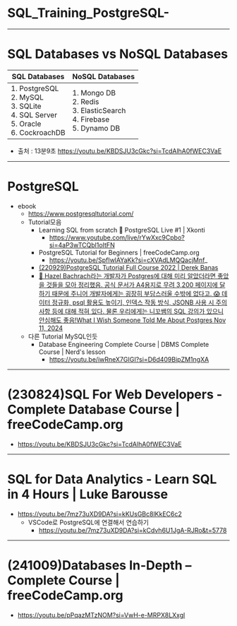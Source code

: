 # SQL_Training_PostgreSQL-

<hr />

# SQL Databases vs NoSQL Databases

|SQL Databases|NoSQL Databases|
|-|-|
|1. PostgreSQL<br>2. MySQL<br>3. SQLite<br>4. SQL Server<br>5. Oracle<br>6. CockroachDB|1. Mongo DB<br>2. Redis<br>3. ElasticSearch<br>4. Firebase<br>5. Dynamo DB|

- 출처 : 13분9초 https://youtu.be/KBDSJU3cGkc?si=TcdAlhA0fWEC3VaE

<hr />

# PostgreSQL
- ebook
  - https://www.postgresqltutorial.com/
  - Tutorial모음
    - Learning SQL from scratch 🔴 PostgreSQL Live #1 | Xkonti
      - https://www.youtube.com/live/rYwXxc9Cpbo?si=4aP3wTCQbl1oItFN
    - PostgreSQL Tutorial for Beginners | freeCodeCamp.org
      -  https://youtu.be/SpfIwlAYaKk?si=cXVAdLMQQacjMnf_
    - [(220929)PostgreSQL Tutorial Full Course 2022 | Derek Banas](https://youtu.be/85pG_pDkITY?si=x8asVdoWzfnlFT0p)
    - [🐘 Hazel Bachrach라는 개발자가 Postgres에 대해 미리 알았더라면 좋았을 것들을 모아 정리했음. 공식 문서가 A4용지로 무려 3,200 페이지에 달하기 때문에 주니어 개발자에게는 굉장히 부담스러울 수밖에 없다고. 😱 데이터 정규화, psql 활용도 높이기, 인덱스 작동 방식, JSONB 사용 시 주의사항 등에 대해 적혀 있다. 물론 우리에게는 니꼬쌤의 SQL 강의가 있으니 안심해도 좋음!What I Wish Someone Told Me About Postgres Nov 11, 2024](https://challahscript.com/what_i_wish_someone_told_me_about_postgres)
  - 다른 Tutorial MySQL인듯
    - Database Engineering Complete Course | DBMS Complete Course | Nerd's lesson
      - https://youtu.be/iwRneX7GIGI?si=D6d409BipZM1ngXA



<hr>

# (230824)SQL For Web Developers - Complete Database Course | freeCodeCamp.org
- https://youtu.be/KBDSJU3cGkc?si=TcdAlhA0fWEC3VaE

<hr />

# SQL for Data Analytics - Learn SQL in 4 Hours | Luke Barousse
- https://youtu.be/7mz73uXD9DA?si=kKUsGBc8lKkEC6c2
  - VSCode로 PostgreSQL에 연결해서 연습하기
    - https://youtu.be/7mz73uXD9DA?si=kCdvh6U1JgA-RJRo&t=5778 

<hr />

# (241009)Databases In-Depth – Complete Course | freeCodeCamp.org
- https://youtu.be/pPqazMTzNOM?si=VwH-e-MRPX8LXxgl

